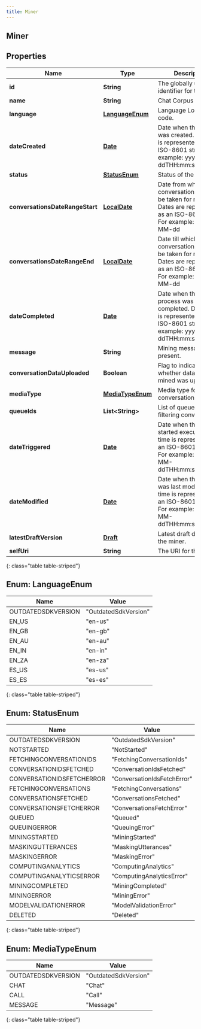 ```yaml
---
title: Miner
---
```


## Miner

## Properties

| Name                            | Type                                               | Description                                                                                                                         | Notes      |
| ------------------------------- | -------------------------------------------------- | ----------------------------------------------------------------------------------------------------------------------------------- | ---------- |
| **id**                          | <!----><!---->**String**<!---->                    | The globally unique identifier for the object.                                                                                      | [optional] |
| **name**                        | <!----><!---->**String**<!---->                    | Chat Corpus Name.                                                                                                                   |            |
| **language**                    | [**LanguageEnum**](#LanguageEnum)<!---->           | Language Localization code.                                                                                                         | [optional] |
| **dateCreated**                 | <!----><!---->[**Date**](Date.md)<!---->           | Date when the miner was created. Date time is represented as an ISO-8601 string. For example: yyyy-MM-ddTHH:mm:ss[.mmm]Z            | [optional] |
| **status**                      | [**StatusEnum**](#StatusEnum)<!---->               | Status of the miner.                                                                                                                | [optional] |
| **conversationsDateRangeStart** | <!----><!---->[**LocalDate**](LocalDate.md)<!----> | Date from which the conversations need to be taken for mining. Dates are represented as an ISO-8601 string. For example: yyyy-MM-dd | [optional] |
| **conversationsDateRangeEnd**   | <!----><!---->[**LocalDate**](LocalDate.md)<!----> | Date till which the conversations need to be taken for mining. Dates are represented as an ISO-8601 string. For example: yyyy-MM-dd | [optional] |
| **dateCompleted**               | <!----><!---->[**Date**](Date.md)<!---->           | Date when the mining process was completed. Date time is represented as an ISO-8601 string. For example: yyyy-MM-ddTHH:mm:ss[.mmm]Z | [optional] |
| **message**                     | <!----><!---->**String**<!---->                    | Mining message if present.                                                                                                          | [optional] |
| **conversationDataUploaded**    | <!----><!---->**Boolean**<!---->                   | Flag to indicate whether data file to be mined was uploaded.                                                                        | [optional] |
| **mediaType**                   | [**MediaTypeEnum**](#MediaTypeEnum)<!---->         | Media type for filtering conversations.                                                                                             | [optional] |
| **queueIds**                    | <!----><!---->**List&lt;String&gt;**<!---->        | List of queue IDs for filtering conversations.                                                                                      | [optional] |
| **dateTriggered**               | <!----><!---->[**Date**](Date.md)<!---->           | Date when the miner started execution. Date time is represented as an ISO-8601 string. For example: yyyy-MM-ddTHH:mm:ss[.mmm]Z      | [optional] |
| **dateModified**                | <!----><!---->[**Date**](Date.md)<!---->           | Date when the miner was last modified. Date time is represented as an ISO-8601 string. For example: yyyy-MM-ddTHH:mm:ss[.mmm]Z      | [optional] |
| **latestDraftVersion**          | <!----><!---->[**Draft**](Draft.md)<!---->         | Latest draft details of the miner.                                                                                                  | [optional] |
| **selfUri**                     | <!----><!---->**String**<!---->                    | The URI for this object                                                                                                             | [optional] |

{: class="table table-striped"}

<a name="LanguageEnum"></a>

## Enum: LanguageEnum

| Name               | Value                          |
| ------------------ | ------------------------------ |
| OUTDATEDSDKVERSION | &quot;OutdatedSdkVersion&quot; |
| EN_US              | &quot;en-us&quot;              |
| EN_GB              | &quot;en-gb&quot;              |
| EN_AU              | &quot;en-au&quot;              |
| EN_IN              | &quot;en-in&quot;              |
| EN_ZA              | &quot;en-za&quot;              |
| ES_US              | &quot;es-us&quot;              |
| ES_ES              | &quot;es-es&quot;              |

{: class="table table-striped"}

<a name="StatusEnum"></a>

## Enum: StatusEnum

| Name                      | Value                                 |
| ------------------------- | ------------------------------------- |
| OUTDATEDSDKVERSION        | &quot;OutdatedSdkVersion&quot;        |
| NOTSTARTED                | &quot;NotStarted&quot;                |
| FETCHINGCONVERSATIONIDS   | &quot;FetchingConversationIds&quot;   |
| CONVERSATIONIDSFETCHED    | &quot;ConversationIdsFetched&quot;    |
| CONVERSATIONIDSFETCHERROR | &quot;ConversationIdsFetchError&quot; |
| FETCHINGCONVERSATIONS     | &quot;FetchingConversations&quot;     |
| CONVERSATIONSFETCHED      | &quot;ConversationsFetched&quot;      |
| CONVERSATIONSFETCHERROR   | &quot;ConversationsFetchError&quot;   |
| QUEUED                    | &quot;Queued&quot;                    |
| QUEUINGERROR              | &quot;QueuingError&quot;              |
| MININGSTARTED             | &quot;MiningStarted&quot;             |
| MASKINGUTTERANCES         | &quot;MaskingUtterances&quot;         |
| MASKINGERROR              | &quot;MaskingError&quot;              |
| COMPUTINGANALYTICS        | &quot;ComputingAnalytics&quot;        |
| COMPUTINGANALYTICSERROR   | &quot;ComputingAnalyticsError&quot;   |
| MININGCOMPLETED           | &quot;MiningCompleted&quot;           |
| MININGERROR               | &quot;MiningError&quot;               |
| MODELVALIDATIONERROR      | &quot;ModelValidationError&quot;      |
| DELETED                   | &quot;Deleted&quot;                   |

{: class="table table-striped"}

<a name="MediaTypeEnum"></a>

## Enum: MediaTypeEnum

| Name               | Value                          |
| ------------------ | ------------------------------ |
| OUTDATEDSDKVERSION | &quot;OutdatedSdkVersion&quot; |
| CHAT               | &quot;Chat&quot;               |
| CALL               | &quot;Call&quot;               |
| MESSAGE            | &quot;Message&quot;            |

{: class="table table-striped"}
